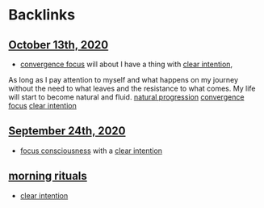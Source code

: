 
# Backlinks
## [October 13th, 2020](<October 13th, 2020.md>)
- [convergence focus](<convergence focus.md>) will about I have a thing with [clear intention](<clear intention.md>),

As long as I pay attention to myself and what happens on my journey without the need to what leaves and the resistance to what comes. My life will start to become natural and fluid. [natural progression](<natural progression.md>) [convergence focus](<convergence focus.md>) [clear intention](<clear intention.md>)

## [September 24th, 2020](<September 24th, 2020.md>)
- [focus consciousness](<focus consciousness.md>) with a [clear intention](<clear intention.md>)

## [morning rituals](<morning rituals.md>)
- [clear intention](<clear intention.md>)

